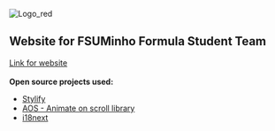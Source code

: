 ![Logo_red](https://github.com/Duarte0903/fsuminho/blob/main/imgs/logo_red.png)
<br>
## Website for FSUMinho Formula Student Team
[Link for website](https://duarte0903.github.io/fsuminho/)
<br>
<br>
**Open source projects used:** <br>
- [Stylify](https://github.com/stylify)
- [AOS - Animate on scroll library](https://github.com/michalsnik/aos)
- [i18next](https://github.com/i18next/i18next)
